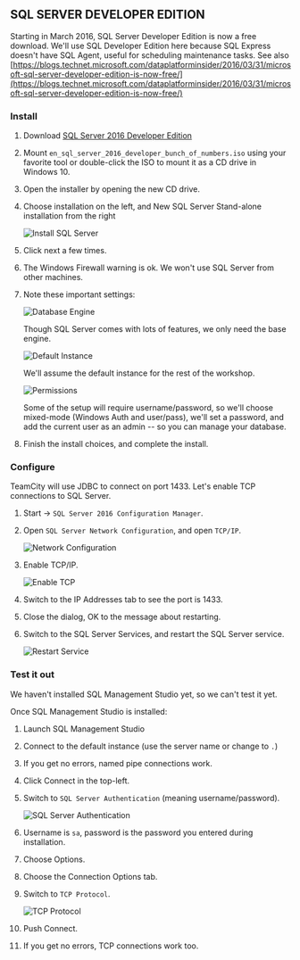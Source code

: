 ## SQL SERVER DEVELOPER EDITION

Starting in March 2016, SQL Server Developer Edition is now a free download.  We'll use SQL Developer Edition here because SQL Express doesn't have SQL Agent, useful for scheduling maintenance tasks.  See also [https://blogs.technet.microsoft.com/dataplatforminsider/2016/03/31/microsoft-sql-server-developer-edition-is-now-free/](https://blogs.technet.microsoft.com/dataplatforminsider/2016/03/31/microsoft-sql-server-developer-edition-is-now-free/)

### Install


1. Download [SQL Server 2016 Developer Edition](https://myprodscussu1.app.vssubscriptions.visualstudio.com/Downloads?q=SQL%20Server%202016%20Developer)

2. Mount `en_sql_server_2016_developer_bunch_of_numbers.iso` using your favorite tool or double-click the ISO to mount it as a CD drive in Windows 10.

3. Open the installer by opening the new CD drive.

4. Choose installation on the left, and New SQL Server Stand-alone installation from the right

    ![Install SQL Server](images/02-sql-server/1-installer.png)

5. Click next a few times.

6. The Windows Firewall warning is ok.  We won't use SQL Server from other machines.

7. Note these important settings:

    ![Database Engine](images/02-sql-server/2-install-engine.png)

    Though SQL Server comes with lots of features, we only need the base engine.

    ![Default Instance](images/02-sql-server/3-default-instance.png)

    We'll assume the default instance for the rest of the workshop.

    ![Permissions](images/02-sql-server/4-permissions.png)

    Some of the setup will require username/password, so we'll choose mixed-mode (Windows Auth and user/pass), we'll set a password, and add the current user as an admin -- so you can manage your database.

8. Finish the install choices, and complete the install.


### Configure


TeamCity will use JDBC to connect on port 1433.  Let's enable TCP connections to SQL Server.

1. Start -> `SQL Server 2016 Configuration Manager`.

2. Open `SQL Server Network Configuration`, and open `TCP/IP`.

    ![Network Configuration](images/02-sql-server/5-configuration-manager.png)

3. Enable TCP/IP.

    ![Enable TCP](images/02-sql-server/6-enable-tcp.png)

4. Switch to the IP Addresses tab to see the port is 1433.

5. Close the dialog, OK to the message about restarting.

6. Switch to the SQL Server Services, and restart the SQL Server service.

    ![Restart Service](images/02-sql-server/7-restart-service.png)


### Test it out


We haven't installed SQL Management Studio yet, so we can't test it yet.

Once SQL Management Studio is installed:

1. Launch SQL Management Studio

2. Connect to the default instance (use the server name or change to `.`)

3. If you get no errors, named pipe connections work.

4. Click Connect in the top-left.

5. Switch to `SQL Server Authentication` (meaning username/password).

    ![SQL Server Authentication](images/02-sql-server/8-sql-authentication.png)

6. Username is `sa`, password is the password you entered during installation.

7. Choose Options.

8. Choose the Connection Options tab.

9. Switch to `TCP Protocol`.

    ![TCP Protocol](images/02-sql-server/9-tcp-protocol.png)

10. Push Connect.

11. If you get no errors, TCP connections work too.
